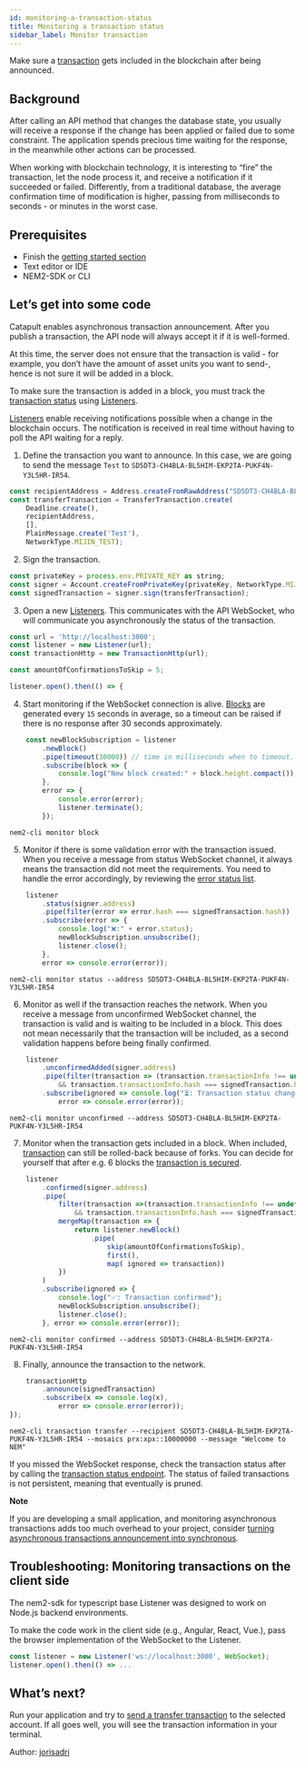 ```yaml
---
id: monitoring-a-transaction-status
title: Monitoring a transaction status
sidebar_label: Monitor transaction
---
```

Make sure a [transaction](../../protocol/transaction.md) gets included in the blockchain after being announced.

## Background

After calling an API method that changes the database state, you usually will receive a response if the change has been applied or failed due to some constraint. The application spends precious time waiting for the response, in the meanwhile other actions can be processed.

When working with blockchain technology, it is interesting to “fire” the transaction, let the node process it, and receive a notification if it succeeded or failed. Differently, from a traditional database, the average confirmation time of modification is higher, passing from milliseconds to seconds - or minutes in the worst case.

## Prerequisites

- Finish the [getting started section](../../getting-started/setting-up-workstation.md)
- Text editor or IDE
- NEM2-SDK or CLI

## Let’s get into some code

Catapult enables asynchronous transaction announcement. After you publish a transaction, the API node will always accept it if it is well-formed.

At this time, the server does not ensure that the transaction is valid - for example, you don’t have the amount of asset units you want to send-, hence is not sure it will be added in a block.

To make sure the transaction is added in a block, you must track the [transaction status](../../protocol/transaction.md) using [Listeners](../../rest-api/websockets.md).

[Listeners](../../rest-api/websockets.md) enable receiving notifications possible when a change in the blockchain occurs. The notification is received in real time without having to poll the API waiting for a reply.

1. Define the transaction you want to announce. In this case, we are going to send the message `Test` to `SD5DT3-CH4BLA-BL5HIM-EKP2TA-PUKF4N-Y3L5HR-IR54`.


<!--DOCUSAURUS_CODE_TABS-->
<!--TypeScript-->
```js
const recipientAddress = Address.createFromRawAddress("SD5DT3-CH4BLA-BL5HIM-EKP2TA-PUKF4N-Y3L5HR-IR54");
const transferTransaction = TransferTransaction.create(
    Deadline.create(),
    recipientAddress,
    [],
    PlainMessage.create('Test'),
    NetworkType.MIJIN_TEST);
```

<!--END_DOCUSAURUS_CODE_TABS-->

2. Sign the transaction.

<!--DOCUSAURUS_CODE_TABS-->
<!--TypeScript-->
```js
const privateKey = process.env.PRIVATE_KEY as string;
const signer = Account.createFromPrivateKey(privateKey, NetworkType.MIJIN_TEST);
const signedTransaction = signer.sign(transferTransaction);
```

<!--END_DOCUSAURUS_CODE_TABS-->

3. Open a new [Listeners](../../rest-api/websockets.md). This communicates with the API WebSocket, who will communicate you asynchronously the status of the transaction.

<!--DOCUSAURUS_CODE_TABS-->
<!--TypeScript-->
```js
const url = 'http://localhost:3000';
const listener = new Listener(url);
const transactionHttp = new TransactionHttp(url);

const amountOfConfirmationsToSkip = 5;

listener.open().then(() => {
```

<!--END_DOCUSAURUS_CODE_TABS-->

4. Start monitoring if the WebSocket connection is alive. [Blocks](../../protocol/block.md) are generated every `15` seconds in average, so a timeout can be raised if there is no response after 30 seconds approximately.

<!--DOCUSAURUS_CODE_TABS-->
<!--TypeScript-->
```js
    const newBlockSubscription = listener
        .newBlock()
        .pipe(timeout(30000)) // time in milliseconds when to timeout.
        .subscribe(block => {
            console.log("New block created:" + block.height.compact());
        },
        error => {
            console.error(error);
            listener.terminate();
        });
```

<!--Bash-->
```
nem2-cli monitor block
```

<!--END_DOCUSAURUS_CODE_TABS-->

5. Monitor if there is some validation error with the transaction issued. When you receive a message from status WebSocket channel, it always means the transaction did not meet the requirements. You need to handle the error accordingly, by reviewing the [error status list](../../rest-api/status-errors.md).

<!--DOCUSAURUS_CODE_TABS-->
<!--TypeScript-->
```js
    listener
        .status(signer.address)
        .pipe(filter(error => error.hash === signedTransaction.hash))
        .subscribe(error => {
            console.log("❌:" + error.status);
            newBlockSubscription.unsubscribe();
            listener.close();
        },
        error => console.error(error));
```

<!--Bash-->
```
nem2-cli monitor status --address SD5DT3-CH4BLA-BL5HIM-EKP2TA-PUKF4N-Y3L5HR-IR54
```

<!--END_DOCUSAURUS_CODE_TABS-->

6. Monitor as well if the transaction reaches the network. When you receive a message from unconfirmed WebSocket channel, the transaction is valid and is waiting to be included in a block. This does not mean necessarily that the transaction will be included, as a second validation happens before being finally confirmed.

<!--DOCUSAURUS_CODE_TABS-->
<!--TypeScript-->
```js
    listener
        .unconfirmedAdded(signer.address)
        .pipe(filter(transaction => (transaction.transactionInfo !== undefined
            && transaction.transactionInfo.hash === signedTransaction.hash)))
        .subscribe(ignored => console.log("⏳: Transaction status changed to unconfirmed"),
            error => console.error(error));
```

<!--Bash-->
```
nem2-cli monitor unconfirmed --address SD5DT3-CH4BLA-BL5HIM-EKP2TA-PUKF4N-Y3L5HR-IR54
```

<!--END_DOCUSAURUS_CODE_TABS-->

7. Monitor when the transaction gets included in a block. When included, [transaction](../../protocol/transaction.md) can still be rolled-back because of forks. You can decide for yourself that after e.g. 6 blocks the [transaction is secured](https://gist.github.com/aleixmorgadas/3d856d318e60f901be09dbd23467b374).

<!--DOCUSAURUS_CODE_TABS-->
<!--TypeScript-->
```js
    listener
        .confirmed(signer.address)
        .pipe(
            filter(transaction =>(transaction.transactionInfo !== undefined
                && transaction.transactionInfo.hash === signedTransaction.hash)),
            mergeMap(transaction => {
                return listener.newBlock()
                    .pipe(
                        skip(amountOfConfirmationsToSkip),
                        first(),
                        map( ignored => transaction))
            })
        )
        .subscribe(ignored => {
            console.log("✅: Transaction confirmed");
            newBlockSubscription.unsubscribe();
            listener.close();
        }, error => console.error(error));
```

<!--Bash-->
```
nem2-cli monitor confirmed --address SD5DT3-CH4BLA-BL5HIM-EKP2TA-PUKF4N-Y3L5HR-IR54
```

<!--END_DOCUSAURUS_CODE_TABS-->

8. Finally, announce the transaction to the network.

<!--DOCUSAURUS_CODE_TABS-->
<!--TypeScript-->
```js
    transactionHttp
        .announce(signedTransaction)
        .subscribe(x => console.log(x),
            error => console.error(error));
});
```

<!--Bash-->
```
nem2-cli transaction transfer --recipient SD5DT3-CH4BLA-BL5HIM-EKP2TA-PUKF4N-Y3L5HR-IR54 --mosaics prx:xpx::10000000 --message "Welcome to NEM"
```

<!--END_DOCUSAURUS_CODE_TABS-->

If you missed the WebSocket response, check the transaction status after by calling the [transaction status endpoint](../../../endpoints#operation/getTransaction). The status of failed transactions is not persistent, meaning that eventually is pruned.

<div class=info>

**Note**

If you are developing a small application, and monitoring asynchronous transactions adds too much overhead to your project, consider [turning asynchronous transactions announcement into synchronous](../monitoring/turning-the-asynchronous-transaction-announcement-into-synchronous.md).

</div>

## Troubleshooting: Monitoring transactions on the client side

The nem2-sdk for typescript base Listener was designed to work on Node.js backend environments.

To make the code work in the client side (e.g., Angular, React, Vue.), pass the browser implementation of the WebSocket to the Listener.

```js
const listener = new Listener('ws://localhost:3000', WebSocket);
listener.open().then(() => ...
```

## What’s next?

Run your application and try to [send a transfer transaction](../transaction/sending-a-transfer-transaction.html) to the selected account. If all goes well, you will see the transaction information in your terminal.

Author: [jorisadri](https://bcdocs.xpxsirius.io/guides/author/jorisadri.html)

